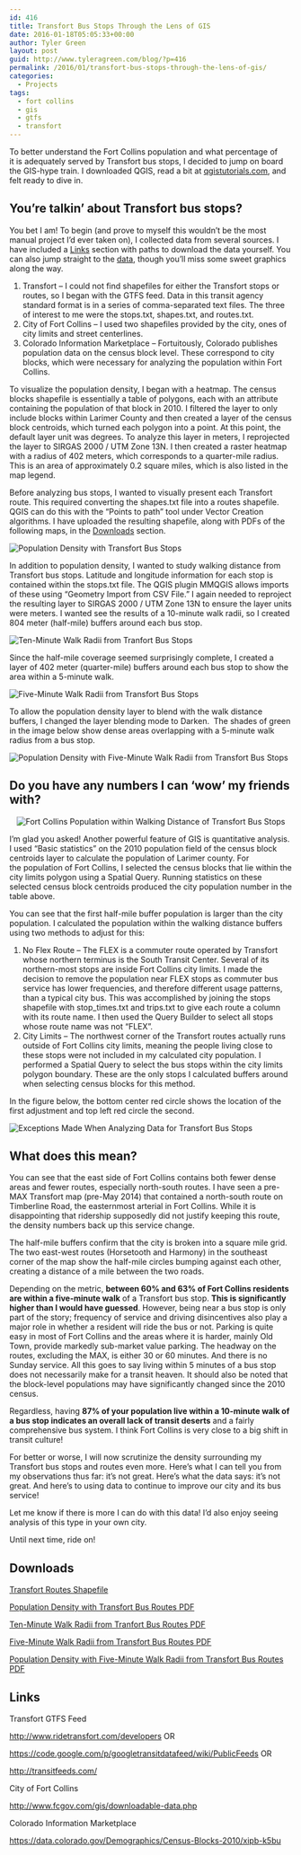 ```yaml
---
id: 416
title: Transfort Bus Stops Through the Lens of GIS
date: 2016-01-18T05:05:33+00:00
author: Tyler Green
layout: post
guid: http://www.tyleragreen.com/blog/?p=416
permalink: /2016/01/transfort-bus-stops-through-the-lens-of-gis/
categories:
  - Projects
tags:
  - fort collins
  - gis
  - gtfs
  - transfort
---
```

To better understand the Fort Collins population and what percentage of it is adequately served by Transfort bus stops, I decided to jump on board the GIS-hype train. I downloaded QGIS, read a bit at <a href="http://www.qgistutorials.com" target="_blank">qgistutorials.com</a>, and felt ready to dive in.

## You&#8217;re talkin&#8217; about Transfort bus stops?

You bet I am! To begin (and prove to myself this wouldn&#8217;t be the most manual project I&#8217;d ever taken on), I collected data from several sources. I have included a [Links](#links) section with paths to download the data yourself. You can also jump straight to the [data](#data), though you&#8217;ll miss some sweet graphics along the way.

  1. Transfort &#8211; I could not find shapefiles for either the Transfort stops or routes, so I began with the GTFS feed. Data in this transit agency standard format is in a series of comma-separated text files. The three of interest to me were the stops.txt, shapes.txt, and routes.txt.
  2. City of Fort Collins &#8211; I used two shapefiles provided by the city, ones of city limits and street centerlines.
  3. Colorado Information Marketplace &#8211; Fortuitously, Colorado publishes population data on the census block level. These correspond to city blocks, which were necessary for analyzing the population within Fort Collins.

To visualize the population density, I began with a heatmap. The census blocks shapefile is essentially a table of polygons, each with an attribute containing the population of that block in 2010. I filtered the layer to only include blocks within Larimer County and then created a layer of the census block centroids, which turned each polygon into a point. At this point, the default layer unit was degrees. To analyze this layer in meters, I reprojected the layer to SIRGAS 2000 / UTM Zone 13N. I then created a raster heatmap with a radius of 402 meters, which corresponds to a quarter-mile radius. This is an area of approximately 0.2 square miles, which is also listed in the map legend.

Before analyzing bus stops, I wanted to visually present each Transfort route. This required converting the shapes.txt file into a routes shapefile. QGIS can do this with the &#8220;Points to path&#8221; tool under Vector Creation algorithms. I have uploaded the resulting shapefile, along with PDFs of the following maps, in the [Downloads](#downloads) section.

<img src="http://i2.wp.com/www.tyleragreen.com/blog_files/2016-01-gis/routes_with_density.png?w=676" alt="Population Density with Transfort Bus Stops" data-recalc-dims="1" />

In addition to population density, I wanted to study walking distance from Transfort bus stops. Latitude and longitude information for each stop is contained within the stops.txt file. The QGIS plugin MMQGIS allows imports of these using &#8220;Geometry Import from CSV File.&#8221; I again needed to reproject the resulting layer to SIRGAS 2000 / UTM Zone 13N to ensure the layer units were meters. I wanted see the results of a 10-minute walk radii, so I created 804 meter (half-mile) buffers around each bus stop.

<img src="http://i1.wp.com/www.tyleragreen.com/blog_files/2016-01-gis/half_mile_buffers.png?w=676" alt="Ten-Minute Walk Radii from Tranfort Bus Stops" data-recalc-dims="1" />

Since the half-mile coverage seemed surprisingly complete, I created a layer of 402 meter (quarter-mile) buffers around each bus stop to show the area within a 5-minute walk.

<img src="http://i0.wp.com/www.tyleragreen.com/blog_files/2016-01-gis/quarter_mile_buffers.png?w=676" alt="Five-Minute Walk Radii from Transfort Bus Stops" data-recalc-dims="1" />

To allow the population density layer to blend with the walk distance buffers, I changed the layer blending mode to Darken.  The shades of green in the image below show dense areas overlapping with a 5-minute walk radius from a bus stop.

<img src="http://i2.wp.com/www.tyleragreen.com/blog_files/2016-01-gis/quarter_mile_buffers_blend.png?w=676" alt="Population Density with Five-Minute Walk Radii from Transfort Bus Stops" data-recalc-dims="1" />

## <a style="text-decoration: none!important;" name="data"></a>Do you have any numbers I can &#8216;wow&#8217; my friends with?

<p style="text-align: center;">
  <img src="http://i2.wp.com/www.tyleragreen.com/blog_files/2016-01-gis/data_table.png?w=676" alt="Fort Collins Population within Walking Distance of Transfort Bus Stops" data-recalc-dims="1" />
</p>

I&#8217;m glad you asked! Another powerful feature of GIS is quantitative analysis. I used &#8220;Basic statistics&#8221; on the 2010 population field of the census block centroids layer to calculate the population of Larimer county. For the population of Fort Collins, I selected the census blocks that lie within the city limits polygon using a Spatial Query. Running statistics on these selected census block centroids produced the city population number in the table above.

You can see that the first half-mile buffer population is larger than the city population. I calculated the population within the walking distance buffers using two methods to adjust for this:

  1. No Flex Route &#8211; The FLEX is a commuter route operated by Transfort whose northern terminus is the South Transit Center. Several of its northern-most stops are inside Fort Collins city limits. I made the decision to remove the population near FLEX stops as commuter bus service has lower frequencies, and therefore different usage patterns, than a typical city bus. This was accomplished by joining the stops shapefile with stop_times.txt and trips.txt to give each route a column with its route name. I then used the Query Builder to select all stops whose route name was not &#8220;FLEX&#8221;.
  2. City Limits &#8211; The northwest corner of the Transfort routes actually runs outside of Fort Collins city limits, meaning the people living close to these stops were not included in my calculated city population. I performed a Spatial Query to select the bus stops within the city limits polygon boundary. These are the only stops I calculated buffers around when selecting census blocks for this method.

In the figure below, the bottom center red circle shows the location of the first adjustment and top left red circle the second.

<img src="http://i0.wp.com/www.tyleragreen.com/blog_files/2016-01-gis/city_limits_blowup.png?w=676" alt="Exceptions Made When Analyzing Data for Transfort Bus Stops" data-recalc-dims="1" />

## What does this mean?

You can see that the east side of Fort Collins contains both fewer dense areas and fewer routes, especially north-south routes. I have seen a pre-MAX Transfort map (pre-May 2014) that contained a north-south route on Timberline Road, the easternmost arterial in Fort Collins. While it is disappointing that ridership supposedly did not justify keeping this route, the density numbers back up this service change.

The half-mile buffers confirm that the city is broken into a square mile grid. The two east-west routes (Horsetooth and Harmony) in the southeast corner of the map show the half-mile circles bumping against each other, creating a distance of a mile between the two roads.

Depending on the metric, **between 60% and 63% of Fort Collins residents are within a five-minute walk** of a Transfort bus stop. **This is significantly higher than I would have guessed**. However, being near a bus stop is only part of the story; frequency of service and driving disincentives also play a major role in whether a resident will ride the bus or not. Parking is quite easy in most of Fort Collins and the areas where it is harder, mainly Old Town, provide markedly sub-market value parking. The headway on the routes, excluding the MAX, is either 30 or 60 minutes. And there is no Sunday service. All this goes to say living within 5 minutes of a bus stop does not necessarily make for a transit heaven. It should also be noted that the block-level populations may have significantly changed since the 2010 census.

Regardless, having **87% of your population live within a 10-minute walk of a bus stop indicates an overall lack of transit deserts** and a fairly comprehensive bus system. I think Fort Collins is very close to a big shift in transit culture!

For better or worse, I will now scrutinize the density surrounding my Transfort bus stops and routes even more. Here&#8217;s what I can tell you from my observations thus far: it&#8217;s not great. Here&#8217;s what the data says: it&#8217;s not great. And here&#8217;s to using data to continue to improve our city and its bus service!

Let me know if there is more I can do with this data! I&#8217;d also enjoy seeing analysis of this type in your own city.

Until next time, ride on!

## <a style="text-decoration: none!important;" name="downloads"></a>Downloads

[Transfort Routes Shapefile](http://www.tyleragreen.com/blog_files/2016-01-gis/transfort_routes.zip)

[Population Density with Transfort Bus Routes PDF](http://www.tyleragreen.com/blog_files/2016-01-gis/routes_with_density.pdf)

[Ten-Minute Walk Radii from Tranfort Bus Routes PDF](http://www.tyleragreen.com/blog_files/2016-01-gis/half_mile_buffers.pdf)

[Five-Minute Walk Radii from Transfort Bus Routes PDF](http://www.tyleragreen.com/blog_files/2016-01-gis/quarter_mile_buffers.pdf)

[Population Density with Five-Minute Walk Radii from Transfort Bus Routes PDF](http://www.tyleragreen.com/blog_files/2016-01-gis/quarter_mile_buffers_blend.pdf)

## <a style="text-decoration: none!important;" name="links"></a>Links

Transfort GTFS Feed
  
<a href="http://www.ridetransfort.com/developers" target="_blank">http://www.ridetransfort.com/developers</a> OR
  
<a href="https://code.google.com/p/googletransitdatafeed/wiki/PublicFeeds" target="_blank">https://code.google.com/p/googletransitdatafeed/wiki/PublicFeeds</a> OR
  
<a href="http://transitfeeds.com/" target="_blank">http://transitfeeds.com/</a>

City of Fort Collins
  
<a href="http://www.fcgov.com/gis/downloadable-data.php" target="_blank">http://www.fcgov.com/gis/downloadable-data.php</a>

Colorado Information Marketplace
  
<a href="https://data.colorado.gov/Demographics/Census-Blocks-2010/xipb-k5bu" target="_blank">https://data.colorado.gov/Demographics/Census-Blocks-2010/xipb-k5bu</a>